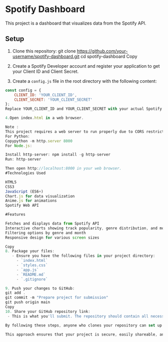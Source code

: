 # Spotify Dashboard

This project is a dashboard that visualizes data from the Spotify API.

## Setup

1. Clone this repository:
git clone https://github.com/your-username/spotify-dashboard.git
cd spotify-dashboard
Copy
2. Create a Spotify Developer account and register your application to get your Client ID and Client Secret.

3. Create a `config.js` file in the root directory with the following content:
```javascript
const config = {
    CLIENT_ID: 'YOUR_CLIENT_ID',
    CLIENT_SECRET: 'YOUR_CLIENT_SECRET'
};
Replace YOUR_CLIENT_ID and YOUR_CLIENT_SECRET with your actual Spotify API credentials.

4.Open index.html in a web browser.

Note :
This project requires a web server to run properly due to CORS restrictions when making API requests. You can use a simple HTTP server like Python's http.server or Node.js http-server.
For Python:
Copypython -m http.server 8000
For Node.js:

Install http-server: npm install -g http-server
Run: http-server

Then open http://localhost:8000 in your web browser.
#Technologies Used

HTML5
CSS3
JavaScript (ES6+)
Chart.js for data visualization
Anime.js for animations
Spotify Web API

#Features

Fetches and displays data from Spotify API
Interactive charts showing track popularity, genre distribution, and monthly releases
Filtering options by genre and month
Responsive design for various screen sizes

Copy
8. Package your files:
   - Ensure you have the following files in your project directory:
     - `index.html`
     - `styles.css`
     - `app.js`
     - `README.md`
     - `.gitignore`

9. Push your changes to GitHub:
git add .
git commit -m "Prepare project for submission"
git push origin main
Copy
10. Share your GitHub repository link:
 - This is what you'll submit. The repository should contain all necessary files except `config.js`.

By following these steps, anyone who clones your repository can set up and run your project by following the instructions in the README, without exposing your personal API credentials. They'll need to use their own Spotify API credentials in the `config.js` file.

This approach ensures that your project is secure, easily shareable, and runnable on other systems. It also provides clear instructions for setup and usage, which is crucial for project evaluation.
